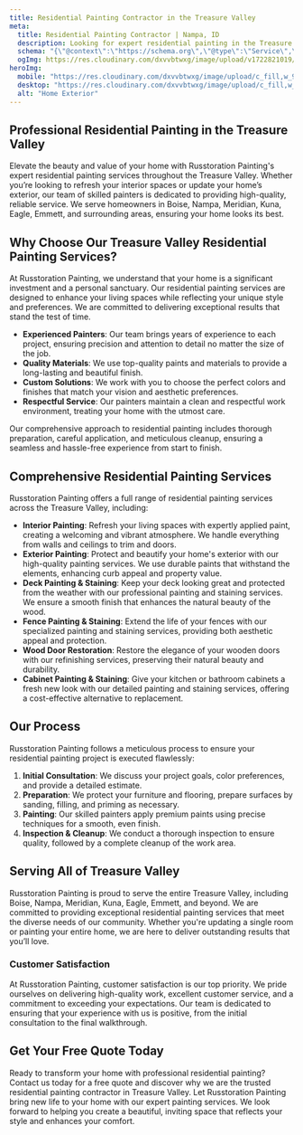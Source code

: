 ```yaml
---
title: Residential Painting Contractor in the Treasure Valley
meta: 
  title: Residential Painting Contractor | Nampa, ID
  description: Looking for expert residential painting in the Treasure Valley? Russtoration Painting offers top-quality interior and exterior painting services for homeowners in Boise and Treasure Valley. Contact us for a free quote today!
  schema: "{\"@context\":\"https://schema.org\",\"@type\":\"Service\",\"serviceType\":\"Commercial Painting\",\"provider\":{\"@type\":\"LocalBusiness\",\"name\":\"Russtoration Painting\",\"image\":\"https://yourwebsite.com/logo.png\",\"telephone\":\"+1-123-456-7890\",\"address\":{\"@type\":\"PostalAddress\",\"streetAddress\":\"123 Main Street\",\"addressLocality\":\"Boise\",\"addressRegion\":\"ID\",\"postalCode\":\"83701\",\"addressCountry\":\"US\"},\"url\":\"https://yourwebsite.com\",\"sameAs\":[\"https://www.facebook.com/yourbusiness\",\"https://www.twitter.com/yourbusiness\",\"https://www.linkedin.com/company/yourbusiness\"]},\"areaServed\":{\"@type\":\"Place\",\"name\":\"Boise, ID\"},\"description\":\"Russtoration Painting offers expert commercial painting services in the Treasure Valley, including interior and exterior painting for offices, apartments, and other commercial properties.\",\"offers\":{\"@type\":\"Offer\",\"url\":\"https://russtorationpainting.com/services/residential-painting\",\"priceCurrency\":\"USD\",\"price\":\"Varies\",\"eligibleRegion\":{\"@type\":\"Place\",\"name\":\"Boise, ID\"},\"availability\":\"https://schema.org/InStock\",\"validFrom\":\"2024-01-01\"},\"additionalType\":\"http://www.productontology.org/id/Commercial_painting\",\"mainEntityOfPage\":{\"@type\":\"WebPage\",\"@id\":\"https://russtorationpainting.com/services/residential-painting\"}}"
  ogImg: https://res.cloudinary.com/dxvvbtwxg/image/upload/v1722821019/Russtoration%20Painting/rp-og_fe5b4t.jpg
heroImg: 
  mobile: "https://res.cloudinary.com/dxvvbtwxg/image/upload/c_fill,w_900,h_506,ar_16:9/v1721170945/Russtoration%20Painting/20230909_171416_cl9jvu.jpg"
  desktop: "https://res.cloudinary.com/dxvvbtwxg/image/upload/c_fill,w_2000,h_1125,ar_16:9/v1721170945/Russtoration%20Painting/20230909_171416_cl9jvu.jpg"
  alt: "Home Exterior"
---
```


## Professional Residential Painting in the Treasure Valley

Elevate the beauty and value of your home with Russtoration Painting's expert residential painting services throughout the Treasure Valley. Whether you’re looking to refresh your interior spaces or update your home’s exterior, our team of skilled painters is dedicated to providing high-quality, reliable service. We serve homeowners in Boise, Nampa, Meridian, Kuna, Eagle, Emmett, and surrounding areas, ensuring your home looks its best.

## Why Choose Our Treasure Valley Residential Painting Services?

At Russtoration Painting, we understand that your home is a significant investment and a personal sanctuary. Our residential painting services are designed to enhance your living spaces while reflecting your unique style and preferences. We are committed to delivering exceptional results that stand the test of time.

- **Experienced Painters**: Our team brings years of experience to each project, ensuring precision and attention to detail no matter the size of the job.
- **Quality Materials**: We use top-quality paints and materials to provide a long-lasting and beautiful finish.
- **Custom Solutions**: We work with you to choose the perfect colors and finishes that match your vision and aesthetic preferences.
- **Respectful Service**: Our painters maintain a clean and respectful work environment, treating your home with the utmost care.

Our comprehensive approach to residential painting includes thorough preparation, careful application, and meticulous cleanup, ensuring a seamless and hassle-free experience from start to finish.

## Comprehensive Residential Painting Services

Russtoration Painting offers a full range of residential painting services across the Treasure Valley, including:

- **Interior Painting**: Refresh your living spaces with expertly applied paint, creating a welcoming and vibrant atmosphere. We handle everything from walls and ceilings to trim and doors.
- **Exterior Painting**: Protect and beautify your home's exterior with our high-quality painting services. We use durable paints that withstand the elements, enhancing curb appeal and property value.
- **Deck Painting & Staining**: Keep your deck looking great and protected from the weather with our professional painting and staining services. We ensure a smooth finish that enhances the natural beauty of the wood.
- **Fence Painting & Staining**: Extend the life of your fences with our specialized painting and staining services, providing both aesthetic appeal and protection.
- **Wood Door Restoration**: Restore the elegance of your wooden doors with our refinishing services, preserving their natural beauty and durability.
- **Cabinet Painting & Staining**: Give your kitchen or bathroom cabinets a fresh new look with our detailed painting and staining services, offering a cost-effective alternative to replacement.

## Our Process

Russtoration Painting follows a meticulous process to ensure your residential painting project is executed flawlessly:

1. **Initial Consultation**: We discuss your project goals, color preferences, and provide a detailed estimate.
2. **Preparation**: We protect your furniture and flooring, prepare surfaces by sanding, filling, and priming as necessary.
3. **Painting**: Our skilled painters apply premium paints using precise techniques for a smooth, even finish.
4. **Inspection & Cleanup**: We conduct a thorough inspection to ensure quality, followed by a complete cleanup of the work area.

## Serving All of Treasure Valley

Russtoration Painting is proud to serve the entire Treasure Valley, including Boise, Nampa, Meridian, Kuna, Eagle, Emmett, and beyond. We are committed to providing exceptional residential painting services that meet the diverse needs of our community. Whether you're updating a single room or painting your entire home, we are here to deliver outstanding results that you’ll love.

### Customer Satisfaction

At Russtoration Painting, customer satisfaction is our top priority. We pride ourselves on delivering high-quality work, excellent customer service, and a commitment to exceeding your expectations. Our team is dedicated to ensuring that your experience with us is positive, from the initial consultation to the final walkthrough.

## Get Your Free Quote Today

Ready to transform your home with professional residential painting? Contact us today for a free quote and discover why we are the trusted residential painting contractor in Treasure Valley. Let Russtoration Painting bring new life to your home with our expert painting services. We look forward to helping you create a beautiful, inviting space that reflects your style and enhances your comfort.
